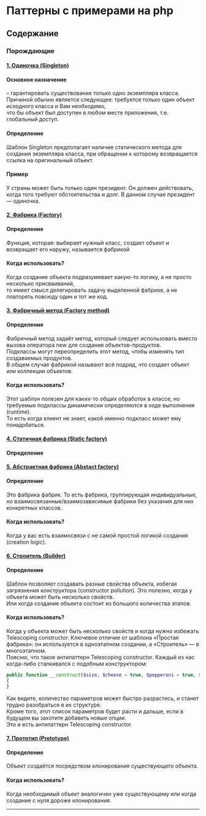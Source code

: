 # Паттерны с примерами на php

## Содержание
### Порождающие
#### [1. Одиночка (Singleton)](creational/singleton.php)
#### Основное назначение
– гарантировать существование только одно экземпляра класса. Причиной обычно является следующее: требуется только один объект исходного класса и Вам необходимо,  
что бы объект был доступен в любом месте приложения, т.е. глобальный доступ.
#### Определение
Шаблон Singleton предполагает наличие статического метода для создания экземпляра класса, при обращении к которому возвращается ссылка на оригинальный объект.  
#### Пример
У страны может быть только один президент. Он должен действовать, когда того требуют обстоятельства и долг. В данном случае президент — одиночка.  

#### [2. Фабрика (Factory)](creational/factory.php)
#### Определение
Функция, которая: выбирает нужный класс, создает объект и возвращает его наружу, называется фабрикой
#### Когда использовать?
Когда создание объекта подразумевает какую-то логику, а не просто несколько присваиваний,  
то имеет смысл делегировать задачу выделенной фабрике, а не повторять повсюду один и тот же код.

#### [3. Фабричный метод (Factory method)](creational/factory_method.php)
#### Определение
Фабричный метод задаёт метод, который следует использовать вместо вызова оператора new для создания объектов-продуктов.  
Подклассы могут переопределить этот метод, чтобы изменять тип создаваемых продуктов.  
В общем случае фабрикой называют всё подряд, что создает объект или коллекции объектов.
#### Когда использовать?
Этот шаблон полезен для каких-то общих обработок в классе, но требуемые подклассы динамически определяются в ходе выполнения (runtime).  
То есть когда клиент не знает, какой именно подкласс может ему понадобиться.

#### [4. Статичная фабрика (Static factory)](creational/static_factory.php)
#### Определение

#### [5. Абстрактная фабрика (Abstact factory)](creational/abstract_factory.php)
#### Определение
Это фабрика фабрик. То есть фабрика, группирующая индивидуальные, но взаимосвязанные/взаимозависимые фабрики без указания для них конкретных классов.
#### Когда использовать?
Когда у вас есть взаимосвязи с не самой простой логикой создания (creation logic).

#### [6. Строитель (Builder)](creational/builder.php)
#### Определение
Шаблон позволяет создавать разные свойства объекта, избегая загрязнения конструктора (constructor pollution). Это полезно, когда у объекта может быть несколько свойств.  
Или когда создание объекта состоит из большого количества этапов.
#### Когда использовать?
Когда у объекта может быть несколько свойств и когда нужно избежать Telescoping constructor. 
Ключевое отличие от шаблона «Простая фабрика»: он используется в одноэтапном создании, а «Строитель» — в многоэтапном.  
Поясню, что такое антипаттерн Telescoping constructor. Каждый из нас когда-либо сталкивался с подобным конструктором:  
```php
public function __construct($size, $cheese = true, $pepperoni = true, $tomato = false, $lettuce = true)
{
}
```
Как видите, количество параметров может быстро разрастись, и станет трудно разобраться в их структуре.  
Кроме того, этот список параметров будет расти и дальше, если в будущем вы захотите добавить новые опции.  
Это и есть антипаттерн Telescoping constructor.  


#### [7. Прототип (Prototype)](creational/prototype.php)
#### Определение
Объект создаётся посредством клонирования существующего объекта.
#### Когда использовать?
Когда необходимый объект аналогичен уже существующему или когда создание с нуля дороже клонирования.

---
